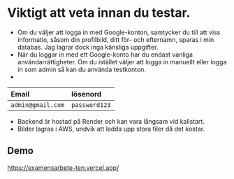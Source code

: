 
# Viktigt att veta innan du testar. 
 - Om du väljer att logga in med Google-konton, samtycker du till att viss informatio,  såsom din profilbild, ditt för- och efternamn, sparas i min databas. Jag lagrar dock inga känsliga uppgifter.
 - När du loggar in med ett Google-konto har du endast vanliga användarrättigheter. Om du istället väljer att logga in manuellt eller logga in som admin så kan du använda testkonton.
 - 
| Email | lösenord |
| :-------- | :------- | 
| `admin@gmail.com` | `password123` |
 - Backend är hostad på Render och kan vara långsam vid kallstart.
 - Bilder lagras i AWS, undvik att ladda upp stora filer då det kostar.



## Demo

https://examensarbete-ten.vercel.app/


